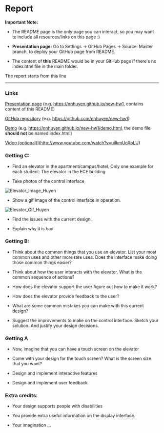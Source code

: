 # Report 

**Important Note:**

- The README page is the only page you can interact, so you may want to include all resources/links on this page :)

- **Presentation page:** Go to Settings -> GitHub Pages -> Source: Master branch, to deploy your GitHub page from README. 

- The content of **this** README would be in your GitHub page if there's no index.html file in the main folder.

The report starts from this line

---


### Links
[Presentation page](https://nnhuyen.github.io/new-hw1) (e.g. https://nnhuyen.github.io/new-hw1, contains content of this README)

[GitHub repository](https://github.com/nnhuyen/new-hw1) (e.g. https://github.com/nnhuyen/new-hw1)

[Demo](https://nnhuyen.github.io/new-hw1) (e.g. https://nnhuyen.github.io/new-hw1/demo.html, the demo file **should not** be named index.html)

[Video (optional)](http://img.youtube.com/vi/uilkmUoXoLU/0.jpg)](http://www.youtube.com/watch?v=uilkmUoXoLU)



### Getting C:
- Find an elevator in the apartment/campus/hotel. Only one example for each student: The elevator in the ECE building

- Take photos of the control interface

![Elevator_Image_Huyen](https://i.imgur.com/D8NAp0d.jpg)

-  Show a gif image of the control interface in operation.

![Elevator_Gif_Huyen](https://media.giphy.com/media/fAbByUYxLUGE6ygSvZ/giphy.gif)

- Find the issues with the current design.

- Explain why it is bad.

### Getting B:
- Think about the common things that you use an elevator. List your most common uses and other more rare uses. Does the interface make doing those common things easier?

- Think about how the user interacts with the elevator. What is the common sequence of actions?

- How does the elevator support the user figure out how to make it work?

- How does the elevator provide feedback to the user?

- What are some common mistakes you can make with this current design?

- Suggest the improvements to make on the control interface. Sketch your solution. And justify your design decisions.

### Getting A

- Now, imagine that you can have a touch screen on the elevator

- Come with your design for the touch screen? What is the screen size that you want?

- Design and implement interactive features

- Design and implement user feedback

### Extra credits:

- Your design supports people with disabilities

- You provide extra useful information on the display interface.

- Your imagination ...
